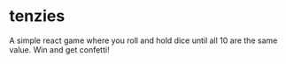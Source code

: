 # tenzies
A simple react game where you roll and hold dice until all 10 are the same value. Win and get confetti!
